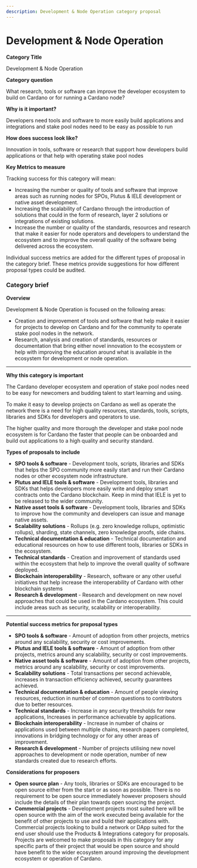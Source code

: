 ```yaml
---
description: Development & Node Operation category proposal
---
```


# Development & Node Operation

**Category Title**

Development & Node Operation

**Category question**

What research, tools or software can improve the developer ecosystem to build on Cardano or for running a Cardano node?

**Why is it important?**

Developers need tools and software to more easily build applications and integrations and stake pool nodes need to be easy as possible to run&#x20;

**How does success look like?**

Innovation in tools, software or research that support how developers build applications or that help with operating stake pool nodes

**Key Metrics to measure**

Tracking success for this category will mean:

* Increasing the number or quality of tools and software that improve areas such as running nodes for SPOs, Plutus & IELE development or native asset development.
* Increasing the scalability of Cardano through the introduction of solutions that could in the form of research, layer 2 solutions or integrations of existing solutions.
* Increase the number or quality of the standards, resources and research that make it easier for node operators and developers to understand the ecosystem and to improve the overall quality of the software being delivered across the ecosystem.



Individual success metrics are added for the different types of proposal in the category brief. These metrics provide suggestions for how different proposal types could be audited.



### **Category brief**

**Overview**

Development & Node Operation is focused on the following areas:

* Creation and improvement of tools and software that help make it easier for projects to develop on Cardano and for the community to operate stake pool nodes in the network.
* Research, analysis and creation of standards, resources or documentation that bring either novel innovation to the ecosystem or help with improving the education around what is available in the ecosystem for development or node operation.

****

**Why this category is important**

The Cardano developer ecosystem and operation of stake pool nodes need to be easy for newcomers and budding talent to start learning and using.

To make it easy to develop projects on Cardano as well as operate the network there is a need for high quality resources, standards, tools, scripts, libraries and SDKs for developers and operators to use.

The higher quality and more thorough the developer and stake pool node ecosystem is for Cardano the faster that people can be onboarded and build out applications to a high quality and security standard.



**Types of proposals to include**

* **SPO tools & software** - Development tools, scripts, libraries and SDKs that helps the SPO community more easily start and run their Cardano nodes or other ecosystem node infrastructure.
* **Plutus and IELE tools & software** - Development tools, libraries and SDKs that helps developers more easily write and deploy smart contracts onto the Cardano blockchain. Keep in mind that IELE is yet to be released to the wider community.
* **Native asset tools & software** - Development tools, libraries and SDKs to improve how the community and developers can issue and manage native assets.&#x20;
* **Scalability solutions** - Rollups (e.g. zero knowledge rollups, optimistic rollups), sharding, state channels, zero knowledge proofs, side chains.
* **Technical documentation & education** - Technical documentation and educational resources on how to use different tools, libraries or SDKs in the ecosystem.&#x20;
* **Technical standards** - Creation and improvement of standards used within the ecosystem that help to improve the overall quality of software deployed.
* **Blockchain interoperability** - Research, software or any other useful initiatives that help increase the interoperability of Cardano with other blockchain systems
* **Research & development** - Research and development on new novel approaches that could be used in the Cardano ecosystem. This could include areas such as security, scalability or interoperability.

****

**Potential success metrics for proposal types**

* **SPO tools & software** - Amount of adoption from other projects, metrics around any scalability, security or cost improvements.
* **Plutus and IELE tools & software** - Amount of adoption from other projects, metrics around any scalability, security or cost improvements.
* **Native asset tools & software** - Amount of adoption from other projects, metrics around any scalability, security or cost improvements.
* **Scalability solutions** - Total transactions per second achievable, increases in transaction efficiency achieved, security guarantees achieved.
* **Technical documentation & education** - Amount of people viewing resources, reduction in number of common questions to contributors due to better resources.
* **Technical standards** - Increase in any security thresholds for new applications, Increases in performance achievable by applications.
* **Blockchain interoperability** - Increase in number of chains or applications used between multiple chains, research papers completed, innovations in bridging technology or for any other areas of improvement.
* **Research & development** - Number of projects utilising new novel approaches to development or node operation, number of new standards created due to research efforts.



**Considerations for proposers**

* **Open source plan** - Any tools, libraries or SDKs are encouraged to be open source either from the start or as soon as possible. There is no requirement to be open source immediately however proposers should include the details of their plan towards open sourcing the project.
* **Commercial projects** - Development projects most suited here will be open source with the aim of the work executed being available for the benefit of other projects to use and build their applications with. Commercial projects looking to build a network or DApp suited for the  end user should use the Products & Integrations category for proposals. Projects are welcomed to make proposals in this category for any specific parts of their project that would be open source and should have benefit to the wider ecosystem around improving the development ecosystem or operation of Cardano.
